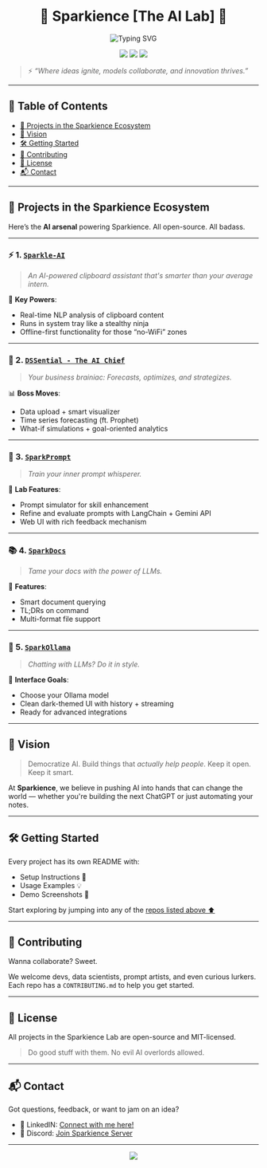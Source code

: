 <h1 align="center">🚀 Sparkience [The AI Lab] 🔬</h1>

<p align="center">
  <img src="https://readme-typing-svg.demolab.com?font=Fira+Code&duration=3000&pause=1000&color=7F00FF&center=true&vCenter=true&width=435&lines=Welcome+to+my+collection+of+AI+tools.;Built+by+Nitin+Sagar+Boyeena.;Powering+Next-Gen+AI+Applications." alt="Typing SVG" />
</p>

<p align="center">
  <img src="https://img.shields.io/github/license/Nitin-Sagar-B/Sparkience-AI?style=flat-square&color=informational"/>
  <img src="https://img.shields.io/badge/Contributions-Welcome-6A5ACD?style=flat-square&logo=github"/>
  <img src="https://img.shields.io/badge/Made%20with-%F0%9F%92%A1AI-blueviolet?style=flat-square"/>
</p>

> ⚡ *“Where ideas ignite, models collaborate, and innovation thrives.”*

---

## 🧭 Table of Contents

- [🚀 Projects in the Sparkience Ecosystem](#-projects-in-the-sparkience-ecosystem)
- [🌟 Vision](#-vision)
- [🛠️ Getting Started](#️-getting-started)
- [🤝 Contributing](#-contributing)
- [📄 License](#-license)
- [📬 Contact](#-contact)

---

## 🚀 Projects in the Sparkience Ecosystem

Here’s the **AI arsenal** powering Sparkience. All open-source. All badass.

---

### ⚡ 1. [`Sparkle-AI`](https://github.com/Sparkience-AI/Sparkle-AI)
> *An AI-powered clipboard assistant that's smarter than your average intern.*

🧠 **Key Powers**:
- Real-time NLP analysis of clipboard content  
- Runs in system tray like a stealthy ninja  
- Offline-first functionality for those “no-WiFi” zones  

---

### 🧠 2. [`DSSential - The AI Chief`](https://github.com/Sparkience-AI/DSSential-The-AI-Chief)
> *Your business brainiac: Forecasts, optimizes, and strategizes.*

📊 **Boss Moves**:
- Data upload + smart visualizer  
- Time series forecasting (ft. Prophet)  
- What-if simulations + goal-oriented analytics  

---

### 🧪 3. [`SparkPrompt`](https://github.com/Sparkience-AI/SparkPrompt)
> *Train your inner prompt whisperer.*

📝 **Lab Features**:
- Prompt simulator for skill enhancement  
- Refine and evaluate prompts with LangChain + Gemini API  
- Web UI with rich feedback mechanism  

---

### 📚 4. [`SparkDocs`](https://github.com/Sparkience-AI/SparkDocs)
> *Tame your docs with the power of LLMs.*

📖 **Features**:
- Smart document querying  
- TL;DRs on command  
- Multi-format file support  

---

### 💬 5. [`SparkOllama`](https://github.com/Sparkience-AI/SparkOllama)
> *Chatting with LLMs? Do it in style.*

🌌 **Interface Goals**:
- Choose your Ollama model  
- Clean dark-themed UI with history + streaming  
- Ready for advanced integrations  

---

## 🌟 Vision

> Democratize AI. Build things that *actually help people*. Keep it open. Keep it smart.

At **Sparkience**, we believe in pushing AI into hands that can change the world — whether you're building the next ChatGPT or just automating your notes.

---

## 🛠️ Getting Started

Every project has its own README with:
- Setup Instructions 🧰  
- Usage Examples 💡  
- Demo Screenshots 📸

Start exploring by jumping into any of the [repos listed above ⬆️](#-projects-in-the-sparkience-ecosystem)

---

## 🤝 Contributing

Wanna collaborate? Sweet.

We welcome devs, data scientists, prompt artists, and even curious lurkers.  
Each repo has a `CONTRIBUTING.md` to help you get started.

---

## 📄 License

All projects in the Sparkience Lab are open-source and MIT-licensed.  
> Do good stuff with them. No evil AI overlords allowed.

---

## 📬 Contact

Got questions, feedback, or want to jam on an idea?

- 📧 LinkedIN: [Connect with me here!](https://www.linkedin.com/in/nitin-sagar-boyeena/)
- 💬 Discord: [Join Sparkience Server](https://discord.gg/HKscyfKb)

---

<p align="center">
  <img src="https://capsule-render.vercel.app/api?type=waving&color=gradient&height=150&section=footer&text=Made%20with%20❤️%20by%20Sparkience&fontSize=18" />
</p>
